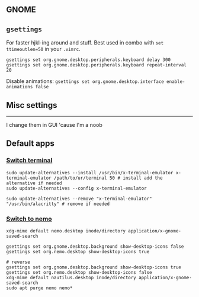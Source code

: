 ## GNOME

## `gsettings`

For faster hjkl-ing around and stuff.
Best used in combo with `set ttimeoutlen=50` in your `.vimrc`.

```
gsettings set org.gnome.desktop.peripherals.keyboard delay 300 
gsettings set org.gnome.desktop.peripherals.keyboard repeat-interval 20
```

Disable animations:
	`gsettings set org.gnome.desktop.interface enable-animations false`

## Misc settings
---
I change them in GUI 'cause I'm a noob

## Default apps

### [Switch terminal](https://askubuntu.com/questions/1364954/make-alacritty-the-default-terminal-permanently)

```
sudo update-alternatives --install /usr/bin/x-terminal-emulator x-terminal-emulator /path/to/ur/terminal 50 # install add the alternative if needed
sudo update-alternatives --config x-terminal-emulator

sudo update-alternatives --remove "x-terminal-emulator" "/usr/bin/alacritty" # remove if needed
```

### [Switch to nemo](https://mfcallahan.blog/2022/06/24/make-nemo-the-default-file-manager-on-ubuntu/)
```
xdg-mime default nemo.desktop inode/directory application/x-gnome-saved-search

gsettings set org.gnome.desktop.background show-desktop-icons false
gsettings set org.nemo.desktop show-desktop-icons true

# reverse
gsettings set org.gnome.desktop.background show-desktop-icons true
gsettings set org.nemo.desktop show-desktop-icons false
xdg-mime default nautilus.desktop inode/directory application/x-gnome-saved-search
sudo apt purge nemo nemo*
```

